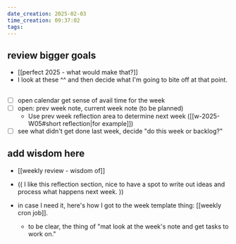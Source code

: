 ```yaml
---
date_creation: 2025-02-03
time_creation: 09:37:02
tags:
---
```

## review bigger goals
- [[perfect 2025 - what would make that?]]
- I look at these ^^ and then decide what I'm going to bite off at that point.

## 
- [ ] open calendar get sense of avail time for the week
- [ ] open: prev week note, current week note (to be planned)
	- Use prev week reflection area to determine next week ([[w-2025-W05#short reflection|for example]])
- [ ] see what didn't get done last week, decide "do this week or backlog?"

## add wisdom here
- [[weekly review - wisdom of]]

- (( I like this reflection section, nice to have a spot to write out ideas and process what happens next week. ))
- in case I need it, here's how I got to the week template thing: [[weekly cron job]].
	- to be clear, the thing of "mat look at the week's note and get tasks to work on."
